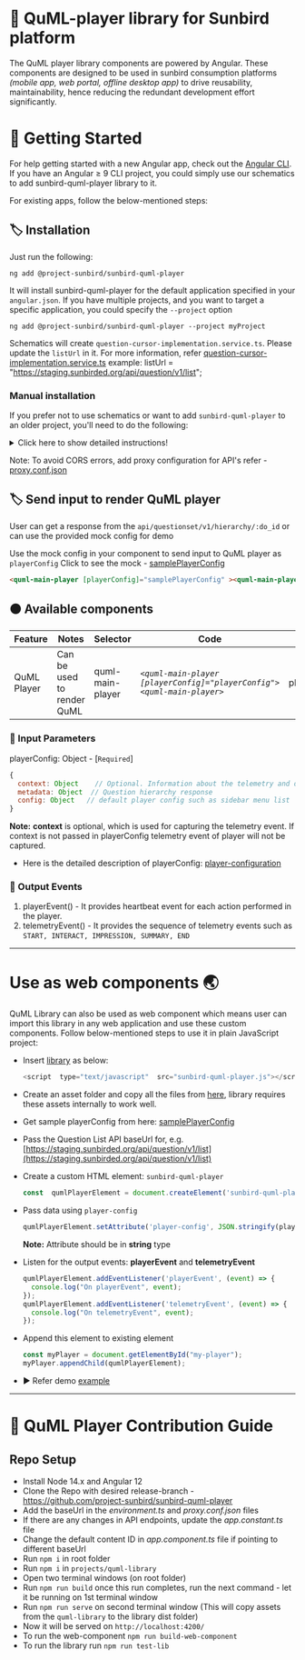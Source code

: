 # :diamond_shape_with_a_dot_inside: QuML-player library for Sunbird platform
The QuML player library components are powered by Angular. These components are designed to be used in sunbird consumption platforms *(mobile app, web portal, offline desktop app)* to drive reusability, maintainability, hence reducing the redundant development effort significantly.

# :bookmark_tabs: Getting Started
For help getting started with a new Angular app, check out the [Angular CLI](https://angular.io/cli).
If you have an Angular ≥ 9 CLI project, you could simply use our schematics to add sunbird-quml-player library to it.

For existing apps, follow the below-mentioned steps:

## :label: Installation
Just run the following:
```red
ng add @project-sunbird/sunbird-quml-player
```
It will install sunbird-quml-player for the default application specified in your `angular.json`. If you have multiple projects, and you want to target a specific application, you could specify the `--project` option

```red
ng add @project-sunbird/sunbird-quml-player --project myProject
```
Schematics will create `question-cursor-implementation.service.ts`. Please update the `listUrl` in it. For more information, refer [question-cursor-implementation.service.ts](https://github.com/project-sunbird/sunbird-quml-player/blob/main/projects/quml-demo-app/src/app/question-cursor-implementation.service.ts)
example: listUrl = "https://staging.sunbirded.org/api/question/v1/list";

### Manual installation
If you prefer not to use schematics or want to add `sunbird-quml-player` to an older project, you'll need to do the following:

<details>
  <summary>Click here to show detailed instructions!</summary>

  ### :label: Step 1: Install Packages
  These are the peer Dependencies of the library, need to be installed in order to use this library.

    npm install @project-sunbird/sunbird-quml-player --save
    npm install @project-sunbird/sb-styles --save
    npm install @project-sunbird/client-services --save
    npm install bootstrap@^4.6.2 --save
    npm install jquery --save
    npm install katex --save
    npm install lodash-es --save
    npm install ngx-bootstrap@^7.1.0 --save


  Note: *As QuML library is build with angular version 12, we are using **bootstrap@^4.6.2** and **ngx-bootstrap@^7.1.0** which are the compatible versions.
  For more reference Check compatibility document for ng-bootstrap [here](https://valor-software.com/ngx-bootstrap/#/documentation#compatibility)*  

  ## :label: Step 2: Add question-cursor-implementation.service
  Create a **question-cursor-implementation.service.ts** in a project and which will implement the `QuestionCursor` abstract class.  
  `QuestionCursor` is an abstract class, exported from the library, which needs to be implemented. Basically, it has some methods which should make an API request over HTTP

  For more information refer [question-cursor-implementation.service.ts](https://github.com/project-sunbird/sunbird-quml-player/blob/main/projects/quml-demo-app/src/app/question-cursor-implementation.service.ts) and do not forget to add your question list API URL here, for example: listUrl = "https://staging.sunbirded.org/api/question/v1/list";
  ### :label: Step 3: Include the styles, scripts and assets in angular.json
  Add the following under `architect.build.assets` for default project  
```javascript
{
  ...
  "build": {
    "builder": "@angular-devkit/build-angular:browser",
    "options": {
      ...
      ...
      "assets": [
        ...
        ...
        {
         "glob": "**/*.*",
         "input": "./node_modules/@project-sunbird/sunbird-quml-player/lib/assets/",
         "output": "/assets/"
        }
      ],
      "styles": [
        ...
        "src/styles.css",
        "./node_modules/@project-sunbird/sb-styles/assets/_styles.scss",
        "./node_modules/@project-sunbird/sunbird-quml-player/lib/assets/styles/quml-carousel.css",
        "./node_modules/katex/dist/katex.min.css"
      ],
      "scripts": [
        ...
        "./node_modules/katex/dist/katex.min.js",
        "./node_modules/jquery/dist/jquery.min.js"
      ]
    }
  }
  ...
  ...
},
```
  
   ### :label: Step 4: Import the modules and components
  Import the required modules such as **CarouselModule**, **QumlLibraryModule**, **HttpClientModule** and **question-cursor-implementation.service** as below:

```javascript
  import { HttpClientModule } from '@angular/common/http';
  import { QumlLibraryModule, QuestionCursor } from '@project-sunbird/sunbird-quml-player';
  import { CarouselModule } from 'ngx-bootstrap/carousel';
  import { QuestionCursorImplementationService } from './question-cursor-implementation.service';

  @NgModule({
   ...

   imports: [ QumlLibraryModule, CarouselModule.forRoot(), HttpClientModule ],
   providers: [{
     provide: QuestionCursor,
     useClass: QuestionCursorImplementationService
   }]

   ...
  })

 export class AppModule { }
```

</details>

Note: To avoid CORS errors, add proxy configuration for API's refer - [proxy.conf.json](https://github.com/project-sunbird/sunbird-quml-player/blob/release-5.1.0/projects/quml-demo-app/src/proxy.conf.json)

## :label: Send input to render QuML player
User can get a response from the `api/questionset/v1/hierarchy/:do_id` or can use the provided mock config for demo

Use the mock config in your component to send input to QuML player as `playerConfig`
Click to see the mock - [samplePlayerConfig](https://github.com/project-sunbird/sunbird-quml-player/blob/release-5.1.0/projects/quml-demo-app/src/app/quml-library-data.ts#L495)  

```html
<quml-main-player [playerConfig]="samplePlayerConfig" ><quml-main-player>
```


## :orange_circle: Available components
|Feature| Notes| Selector|Code|Input|Output
|--|--|--|------------------------------------------------------------------------------------------|---|--|
| QuML Player | Can be used to render QuML | quml-main-player | *`<quml-main-player [playerConfig]="playerConfig"><quml-main-player>`*| playerConfig|playerEvent, telemetryEvent |

### :small_red_triangle_down: Input Parameters
playerConfig: Object - [`Required`]
```javascript
{
  context: Object    // Optional. Information about the telemetry and default settings for quml API requests
  metadata: Object  // Question hierarchy response
  config: Object   // default player config such as sidebar menu list
}
```
**Note:**  **context** is optional, which is used for capturing the telemetry event.
If context is not passed in playerConfig telemetry event of player will not be captured.

- Here is the detailed description of playerConfig: [player-configuration](https://inquiry.sunbird.org/learn/product-and-developer-guide/question-set-player/player-configuration)

### :small_red_triangle_down: Output Events
1. playerEvent()    - It provides heartbeat event for each action performed in the player.
2. telemetryEvent() - It provides the sequence of telemetry events such as `START, INTERACT, IMPRESSION, SUMMARY, END`

---

# Use as web components :earth_asia:
QuML Library can also be used as web component which means user can import this library in any web application and use these custom components.
Follow below-mentioned steps to use it in plain JavaScript project:

- Insert [library](https://github.com/project-sunbird/sunbird-quml-player/blob/main/web-component/sunbird-quml-player.js) as below:
  ```javascript
  <script  type="text/javascript"  src="sunbird-quml-player.js"></script>
  ```
- Create an asset folder and copy all the files from [here](https://github.com/project-sunbird/sunbird-quml-player/tree/main/web-component/assets), library requires these assets internally to work well.

- Get sample playerConfig from here: [samplePlayerConfig](https://github.com/project-sunbird/sunbird-quml-player/blob/release-5.1.0/projects/quml-demo-app/src/app/quml-library-data.ts)

- Pass the Question List API baseUrl for, e.g. [https://staging.sunbirded.org/api/question/v1/list](https://staging.sunbirded.org/api/question/v1/list)

- Create a custom HTML element: `sunbird-quml-player`
  ```javascript
  const  qumlPlayerElement = document.createElement('sunbird-quml-player');
  ```

- Pass data using `player-config`
  ```javascript
  qumlPlayerElement.setAttribute('player-config', JSON.stringify(playerConfig));
  ```
  **Note:** Attribute should be in **string** type
- Listen for the output events: **playerEvent** and **telemetryEvent**

  ```javascript
  qumlPlayerElement.addEventListener('playerEvent', (event) => {
    console.log("On playerEvent", event);
  });
  qumlPlayerElement.addEventListener('telemetryEvent', (event) => {
    console.log("On telemetryEvent", event);
  });
  ```

- Append this element to existing element
  ```javascript
  const myPlayer = document.getElementById("my-player");
  myPlayer.appendChild(qumlPlayerElement);
  ```
- :arrow_forward: Refer demo [example](https://github.com/project-sunbird/sunbird-quml-player/blob/main/web-component/index.html)  

---

# :bookmark_tabs: QuML Player Contribution Guide  
## Repo Setup  
  - Install Node 14.x and Angular 12
  - Clone the Repo with desired release-branch - https://github.com/project-sunbird/sunbird-quml-player
  - Add the baseUrl in the *environment.ts* and *proxy.conf.json* files
  - If there are any changes in API endpoints, update the *app.constant.ts* file
  - Change the default content ID in *app.component.ts* file if pointing to different baseUrl
  - Run `npm i` in root folder
  - Run `npm i` in `projects/quml-library` 
  - Open two terminal windows (on root folder)
  - Run `npm run build` once this run completes, run the next command - let it be running on 1st terminal window
  - Run `npm run serve` on second terminal window (This will copy assets from the `quml-library` to the library dist folder)
  - Now it will be served on `http://localhost:4200/`
  - To run the web-component `npm run build-web-component`
  - To run the library run `npm run test-lib`

